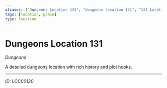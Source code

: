 ```yaml
---
aliases: ["Dungeons Location 131", "dungeons location 131", "131 Location Dungeons"]
tags: [location, place]
type: location
---
```


# Dungeons Location 131

*Dungeons*

A detailed dungeons location with rich history and plot hooks.

---
*ID: LOC00130*